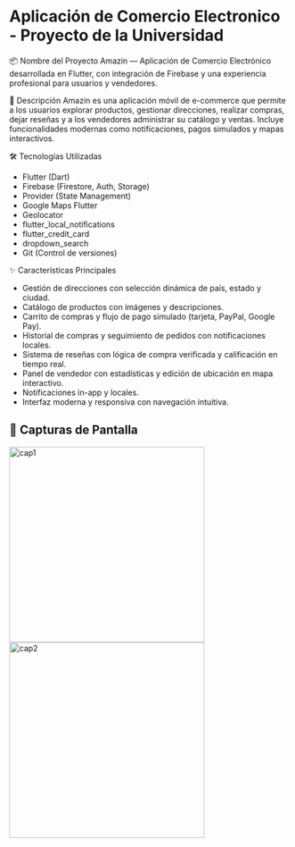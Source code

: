 # Aplicación de Comercio Electronico - Proyecto de la Universidad

📦 Nombre del Proyecto
Amazin — Aplicación de Comercio Electrónico desarrollada en Flutter, con integración de Firebase y una experiencia profesional para usuarios y vendedores.

🚀 Descripción
Amazin es una aplicación móvil de e-commerce que permite a los usuarios explorar productos, gestionar direcciones, realizar compras, dejar reseñas y a los vendedores administrar su catálogo y ventas. Incluye funcionalidades modernas como notificaciones, pagos simulados y mapas interactivos.

🛠️ Tecnologías Utilizadas
- Flutter (Dart)
- Firebase (Firestore, Auth, Storage)
- Provider (State Management)
- Google Maps Flutter
- Geolocator
- flutter_local_notifications
- flutter_credit_card
- dropdown_search
- Git (Control de versiones)

✨ Características Principales
- Gestión de direcciones con selección dinámica de país, estado y ciudad.
- Catálogo de productos con imágenes y descripciones.
- Carrito de compras y flujo de pago simulado (tarjeta, PayPal, Google Pay).
- Historial de compras y seguimiento de pedidos con notificaciones locales.
- Sistema de reseñas con lógica de compra verificada y calificación en tiempo real.
- Panel de vendedor con estadísticas y edición de ubicación en mapa interactivo.
- Notificaciones in-app y locales.
- Interfaz moderna y responsiva con navegación intuitiva.


## 📸 Capturas de Pantalla
<img src="https://github.com/user-attachments/assets/c8048275-52d4-453a-b96d-a46f80e34749" alt="cap1" width="350"/>
<img src="https://github.com/user-attachments/assets/7b118d94-11f4-4a0d-84ba-991179a25cf6" alt="cap2" width="350"/>




